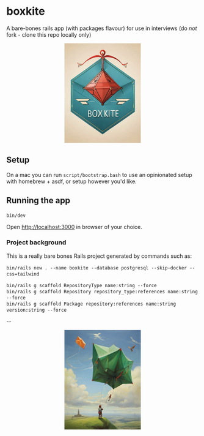# boxkite
A bare-bones rails app (with packages flavour) for use in interviews (do *not* fork - clone this repo locally only)

<p align="center">
  <img src="/app/assets/images/ruby_box_kite.jpg" width="200" />
</p>

## Setup

On a mac you can run `script/bootstrap.bash` to use an opinionated setup with homebrew + asdf, or setup however you'd like.

## Running the app

```
bin/dev
```

Open [http://localhost:3000](http://localhost:3000) in browser of your choice.

### Project background

This is a really bare bones Rails project generated by commands such as:

```
bin/rails new . --name boxkite --database postgresql --skip-docker --css=tailwind
```

```
bin/rails g scaffold RepositoryType name:string --force
bin/rails g scaffold Repository repository_type:references name:string --force
bin/rails g scaffold Package repository:references name:string version:string --force
```


--

<p align="center">
  <img src="/app/assets/images/fly_green_box_kite.jpg" width="200" />
</p>
